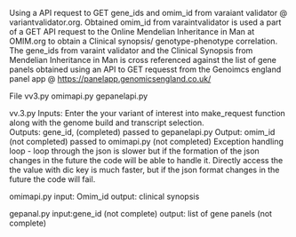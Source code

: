 Using a API request to GET gene_ids and omim_id from varaiant validator @ variantvalidator.org. Obtained omim_id from varaintvalidator is used a part of a GET API request to the Online Mendelian Inheritance in Man at OMIM.org to obtain a Clinical synopsis/ genotype-phenotype correlation. The gene_ids from varaint validator and the Clinical Synopsis from Mendelian Inheritance in Man is cross referenced against the list of gene panels obtained using an API to GET requesst from the Genoimcs england panel app @ https://panelapp.genomicsengland.co.uk/


File 
vv3.py  omimapi.py  gepanelapi.py


vv.3.py 
Inputs: Enter the your variant of interest into make_request function along with the genome build and transcript selection.  
Outputs: gene_id, (completed) passed to gepanelapi.py
Output: omim_id (not completed) passed to omimapi.py (not completed)
Exception handling loop - loop through the json is slower but if the formation of the json changes in the future the code will be able to handle it. Directly access the the value with dic key is much faster, but if the json format changes in the future the code will fail.

omimapi.py
input: Omim_id
output: clinical synopsis 

gepanal.py
input:gene_id (not complete)
output: list of gene panels (not complete)